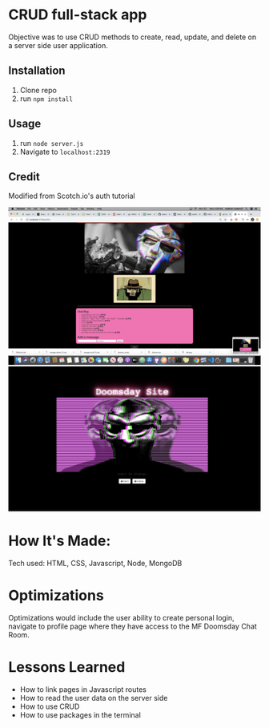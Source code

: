 # CRUD full-stack app

Objective was to use CRUD methods to create, read, update, and delete on a server side user application. 

## Installation

1. Clone repo
2. run `npm install`

## Usage

1. run `node server.js`
2. Navigate to `localhost:2319`

## Credit

Modified from Scotch.io's auth tutorial 

![ screenshot of application](https://github.com/asiahbennettdev/full-stack-user-one/blob/master/public/sc1.png)
![ screenshot of application](https://github.com/asiahbennettdev/full-stack-user-one/blob/master/public/sc2.png)


# How It's Made:
Tech used: HTML, CSS, Javascript, Node, MongoDB

# Optimizations
Optimizations would include the user ability to create personal login, navigate to profile page where they have access to the MF Doomsday Chat Room. 

# Lessons Learned 
* How to link pages in Javascript routes
* How to read the user data on the server side
* How to use CRUD
* How to use packages in the terminal
